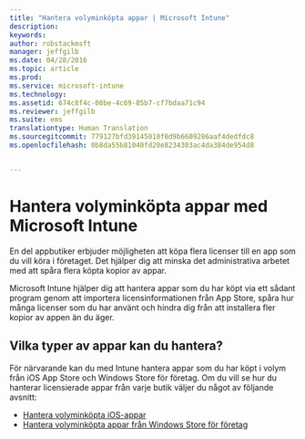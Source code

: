 ```yaml
---
title: "Hantera volyminköpta appar | Microsoft Intune"
description: 
keywords: 
author: robstackmsft
manager: jeffgilb
ms.date: 04/28/2016
ms.topic: article
ms.prod: 
ms.service: microsoft-intune
ms.technology: 
ms.assetid: 674c8f4c-00be-4c69-85b7-cf7bdaa71c94
ms.reviewer: jeffgilb
ms.suite: ems
translationtype: Human Translation
ms.sourcegitcommit: 779127bfd39145010f0d9b6609286aaf4dedfdc8
ms.openlocfilehash: 0b8da55b81040fd20e8234303ac4da384de954d8


---
```


# Hantera volyminköpta appar med Microsoft Intune

En del appbutiker erbjuder möjligheten att köpa flera licenser till en app som du vill köra i företaget. Det hjälper dig att minska det administrativa arbetet med att spåra flera köpta kopior av appar.

Microsoft Intune hjälper dig att hantera appar som du har köpt via ett sådant program genom att importera licensinformationen från App Store, spåra hur många licenser som du har använt och hindra dig från att installera fler kopior av appen än du äger.

## Vilka typer av appar kan du hantera?

För närvarande kan du med Intune hantera appar som du har köpt i volym från iOS App Store och Windows Store för företag.
Om du vill se hur du hanterar licensierade appar från varje butik väljer du något av följande avsnitt:

- [Hantera volyminköpta iOS-appar](manage-ios-apps-you-purchased-through-a-volume-purchase-program-with-microsoft-intune.md)
- [Hantera volyminköpta appar från Windows Store för företag](manage-apps-you-purchased-from-the-windows-store-for-business-with-microsoft-intune.md)






<!--HONumber=Jun16_HO4-->


